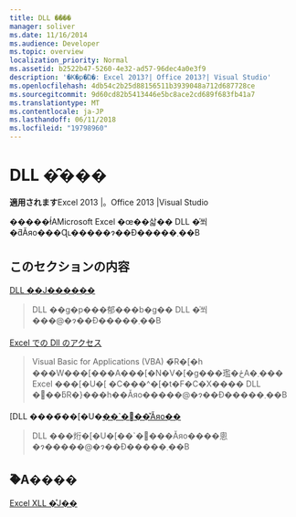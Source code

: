 ```yaml
---
title: DLL �̑���
manager: soliver
ms.date: 11/16/2014
ms.audience: Developer
ms.topic: overview
localization_priority: Normal
ms.assetid: b2522b47-5260-4e32-ad57-96dec4a0e3f9
description: '�K�p�Ώ�: Excel 2013?| Office 2013?| Visual Studio'
ms.openlocfilehash: 4db54c2b25d88156511b3939048a712d687728ce
ms.sourcegitcommit: 9d60cd82b5413446e5bc8ace2cd689f683fb41a7
ms.translationtype: MT
ms.contentlocale: ja-JP
ms.lasthandoff: 06/11/2018
ms.locfileid: "19798960"
---
```

# <a name="working-with-dlls"></a>DLL �̑���

 **適用されます**Excel 2013 |。Office 2013 |Visual Studio 
  
�����ł́AMicrosoft Excel �œ��삷�� DLL �̍쐬�ƌĂяo���Ɋւ�����ɂ��Đ�����܂��B
  
## <a name="in-this-section"></a>このセクションの内容

[DLL ��J������](developing-dlls.md)
  
> DLL ��g�p���郁���b�g�� DLL �̍쐬���@�ɂ��Đ�����܂��B
    
[Excel での Dll のアクセス](how-to-access-dlls-in-excel.md)
  
> Visual Basic for Applications (VBA) �̃R�[�h ���W���[���A���[�N�V�[�g���璼�ځA�܂��� Excel ���[�U�[ �C���^�[�t�F�C�X���� DLL �֐��ƃR�}���h��Ăяo�����@�ɂ��Đ�����܂��B 
    
[DLL ����̃��[�U�[��`�֐��̌Ăяo��](calling-user-defined-functions-from-dlls.md)
  
> DLL ���烆�[�U�[��`�֐���Ăяo����悤�ɂ�����@�ɂ��Đ�����܂��B
    
## <a name="see-also"></a>�֘A����



[Excel XLL �̊J��](developing-excel-xlls.md)


